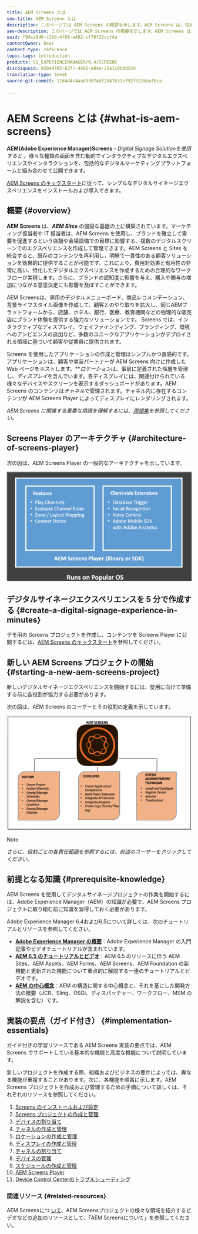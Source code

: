 ```yaml
---
title: AEM Screens とは
seo-title: AEM Screens とは
description: このページでは AEM Screens の概要を示します。AEM Screens は、包括的なデジタルマーケティングプラットフォームと連携する様々なタイプの画面など、動的でインタラクティブなデジタルエクスペリエンスおよびインタラクションを公開できるデジタルサイネージソリューションです。ここでは、Screens のアーキテクチャの概要と共に、プロジェクトの開発に関与する様々な役割について説明します。
seo-description: このページでは AEM Screens の概要を示します。AEM Screens は、包括的なデジタルマーケティングプラットフォームと連携する様々なタイプの画面など、動的でインタラクティブなデジタルエクスペリエンスおよびインタラクションを公開できるデジタルサイネージソリューションです。ここでは、Screens のアーキテクチャの概要と共に、プロジェクトの開発に関与する様々な役割について説明します。
uuid: f94ca9d0-c368-4f80-a492-cf79f25ccf4a
contentOwner: User
content-type: reference
topic-tags: introduction
products: SG_EXPERIENCEMANAGER/6.4/SCREENS
discoiquuid: 920e9702-82f7-4495-a84e-22a1c8b0d559
translation-type: tm+mt
source-git-commit: 11d4d4c4aa633974df2047631cf92f3226aaf6ca

---
```



# AEM Screens とは {#what-is-aem-screens}

**AEM(Adobe Experience Manager)Screens** - *Digital Signage Solutionを使用すると* 、様々な種類の画面を含む動的でインタラクティブなデジタルエクスペリエンスやインタラクションを、包括的なデジタルマーケティングプラットフォームと組み合わせて公開できます。

[AEM Screens のキックスタート](kickstart-for-aem-screens.md)に従って、シンプルなデジタルサイネージエクスペリエンスをインストールおよび導入できます。

## 概要 {#overview}

**AEM Screens** は、***AEM Sites*** の強固な基盤の上に構築されています。マーケティング担当者や IT 担当者は、AEM Screens を使用し、ブランドを確立して需要を促進するという店舗や会場設備での目標に影響する、複数のデジタルスクリーンでのエクスペリエンスを作成して管理できます。AEM Screens と Sites を統合すると、既存のコンテンツを再利用し、明瞭で一貫性のある顧客ソリューションを効果的に提供することが可能です。これにより、費用対効果と有用性の非常に高い、特化したデジタルエクスペリエンスを作成するための合理的なワークフローが実現します。さらに、ブランドの認知度に影響を与え、購入や関与の増加につながる意思決定にも影響を及ぼすことができます。

AEM Screensは、専用のデジタルメニューボード、商品レコメンデーション、背景ライフスタイル画像を作成して、顧客とのやり取りを拡大し、同じAEMプラットフォームから、店舗、ホテル、銀行、医療、教育機関などの物理的な販売店にブランド体験を提供する強力なソリューションです。 Screens では、インタラクティブなディスプレイ、ウェイファインディング、ブランディング、環境へのアンビエンスの追加など、多数のユニークなアプリケーションがデプロイされる領域に基づいて顧客や従業員に提供されます。

 Screens を使用したアプリケーションの作成と管理はシンプルかつ直感的です。アプリケーションは、顧客や実装パートナーが AEM Screens 向けに作成した Web ページをホストします。***ロケーション*&#x200B;は、事前に定義された階層を管理し、*ディスプレイ*&#x200B;を含んでいます。各ディスプレイには、関連付けられている様々なデバイスやスクリーンを表示するダッシュボードがあります。AEM Screens のコンテンツは&#x200B;*チャネル*&#x200B;で管理されます。チャネル内に存在するコンテンツが AEM Screens Player によってディスプレイにレンダリングされます。

*AEM Screens に関連する重要な用語を理解するには、[用語集](screens-glossary.md)を参照してください。*

## Screens Player のアーキテクチャ {#architecture-of-screens-player}

次の図は、AEM Screens Player の一般的なアーキテクチャを示しています。

![chlimage_1-40](assets/chlimage_1-40.png)

## デジタルサイネージエクスペリエンスを 5 分で作成する {#create-a-digital-signage-experience-in-minutes}

デモ用の Screens プロジェクトを作成し、コンテンツを Screens Player に公開するには、[AEM Screens のキックスタート](kickstart-for-aem-screens.md)を参照してください。

## 新しい AEM Screens プロジェクトの開始 {#starting-a-new-aem-screens-project}

新しいデジタルサイネージエクスペリエンスを開始するには、使用に向けて準備する前に各役割が協力する必要があります。

次の図は、AEM Screens のユーザーとその役割の定義を示しています。

![chlimage_1-41](assets/chlimage_1-41.png)

>[!NOTE]
>
>*さらに、役割ごとの各責任範囲を参照するには、前述のユーザーをクリックしてください。*

## 前提となる知識 {#prerequisite-knowledge}

AEM Screens を使用してデジタルサイネージプロジェクトの作業を開始するには、Adobe Experience Manager（AEM）の知識が必要で、AEM Screens プロジェクトに取り組む前に知識を習得しておく必要があります。

Adobe Experience Manager 6.4および6.5について詳しくは、次のチュートリアルとリソースを参照してください。

* **[Adobe Experience Manager の概要](https://helpx.adobe.com/experience-manager/get-started.html)**：Adobe Experience Manager の入門記事やビデオチュートリアルが含まれています。
* **[AEM 6.5 のチュートリアルとビデオ](https://helpx.adobe.com/experience-manager/kt/index/aem-6-5-videos.html)**：AEM 6.5 のリリースに伴う AEM Sites、AEM Assets、AEM Forms、AEM Screens、AEM Foundation の新機能と更新された機能について重点的に解説する一連のチュートリアルとビデオです。
* **[AEM の中心概念](https://docs.adobe.com/content/help/en/experience-manager-64/developing/introduction/the-basics.html)**：AEM の構造に関する中心概念と、それを基にした開発方法の概要（JCR、Sling、OSGi、ディスパッチャー、ワークフロー、MSM の解説を含む）です。

## 実装の要点（ガイド付き） {#implementation-essentials}

ガイド付きの学習リソースである AEM Screens 実装の要点では、AEM Screens でサポートしている基本的な機能と高度な機能について説明しています。

新しいプロジェクトを作成する際、組織およびビジネスの要件によっては、異なる機能が重複することがあります。次に、各機能を順番に示します。AEM Screens プロジェクトを作成および管理するための手順について詳しくは、それぞれのリソースを参照してください。

1. [Screens のインストールおよび設定](configuring-screens-introduction.md)
1. [Screens プロジェクトの作成と管理](creating-a-screens-project.md)
1. [デバイスの割り当て](managing-devices.md)
1. [チャネルの作成と管理](managing-channels.md)
1. [ロケーションの作成と管理](managing-locations.md)
1. [ディスプレイの作成と管理](managing-displays.md)
1. [チャネルの割り当て](channel-assignment.md)
1. [デバイスの管理](managing-devices.md)
1. [スケジュールの作成と管理](managing-schedules.md)
1. [AEM Screens Player](working-with-screens-player.md)
1. [Device Control Centerのトラブルシューティング](monitoring-screens.md)


### 関連リソース {#related-resources}

AEM Screensにつ [いて](screens-concepts-feature-video-understand.md)、AEM Screensプロジェクトの様々な領域を紹介するビデオなどの追加のリソースとして、「AEM Screensについて」を参照してください。
